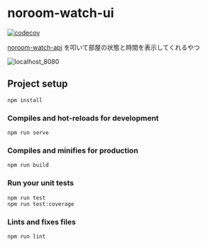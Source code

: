 # noroom-watch-ui

[![codecov](https://codecov.io/gh/irokaru/noroom-watch-ui/branch/master/graph/badge.svg?token=MID9NX2GBH)](https://codecov.io/gh/irokaru/noroom-watch-ui)

[noroom-watch-api](https://github.com/irokaru/noroom-watch-api) を叩いて部屋の状態と時間を表示してくれるやつ

![localhost_8080](https://user-images.githubusercontent.com/23948752/167239595-e1489327-6ef3-4bfe-aab3-2f87cdc090d3.png)

## Project setup
```
npm install
```

### Compiles and hot-reloads for development
```
npm run serve
```

### Compiles and minifies for production
```
npm run build
```

### Run your unit tests
```
npm run test
npm run test:coverage
```

### Lints and fixes files
```
npm run lint
```

